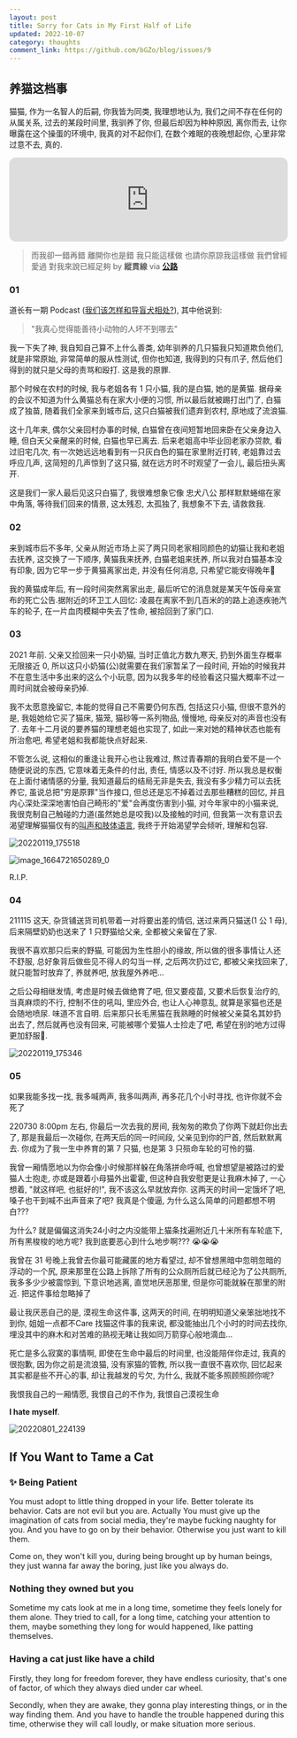 ```yaml
---
layout: post
title: Sorry for Cats in My First Half of Life
updated: 2022-10-07
category: thoughts
comment_link: https://github.com/bGZo/blog/issues/9
---
```


## 养猫这档事

猫猫, 作为一名智人的后嗣, 你我皆为同类, 我理想地认为, 我们之间不存在任何的从属关系, 过去的某段时间里, 我驯养了你, 但最后却因为种种原因, 离你而去, 让你曝露在这个操蛋的环境中, 我真的对不起你们, 在数个难眠的夜晚想起你, 心里非常过意不去, 真的.

<iframe style="border-radius:12px" src="https://open.spotify.com/embed/track/1PXNw8arAoqenQlAyW0teR?utm_source=generator" width="100%" height="152" frameBorder="0" allowfullscreen="" allow="autoplay; clipboard-write; encrypted-media; fullscreen; picture-in-picture" loading="lazy"></iframe>
 

> 而我卻一錯再錯
> 離開你也是錯 我只能這樣做
> 也請你原諒我這樣做
> 我們曾經愛過
> 對我來說已經足夠
> by **縱貫線** via [**公路**](https://music.163.com/#/song?id=394679)

### 01

道长有一期 Podcast ([我们该怎样和导盲犬相处?](https://www.xiaoyuzhoufm.com/episode/6048b4ca393439a08720b76f)), 其中他说到:

> "我真心觉得能善待小动物的人坏不到哪去"

我一下失了神, 我自知自己算不上什么善类, 幼年驯养的几只猫我只知道欺负他们, 就是非常原始, 非常简单的服从性测试, 但你也知道, 我得到的只有爪子, 然后他们得到的就只是父母的责骂和殴打. 这是我的原罪.

那个时候在农村的时候, 我与老姐各有 1 只小猫, 我的是白猫, 她的是黄猫. 据母亲的会议不知道为什么黄猫总有在家大小便的习惯, 所以最后就被踢打出门了, 白猫成了独苗, 随着我们全家来到城市后, 这只白猫被我们遗弃到农村, 原地成了流浪猫.

这十几年来, 偶尔父亲回村办事的时候, 白猫曾在夜间短暂地回来卧在父亲身边入睡, 但白天父亲醒来的时候, 白猫也早已离去. 后来老姐高中毕业回老家办贷款, 看过旧宅几次, 有一次她远远地看到有一只灰白色的猫在家里附近打转, 老姐靠过去呼应几声, 这简短的几声惊到了这只猫, 就在远方时不时观望了一会儿, 最后扭头离开.

这是我们一家人最后见这只白猫了, 我很难想象它像 忠犬八公 那样默默蜷缩在家中角落, 等待我们回来的情景, 这太残忍, 太孤独了, 我想象不下去, 请救救我.

 
### 02

来到城市后不多年, 父亲从附近市场上买了两只同老家相同颜色的幼猫让我和老姐去抚养, 这交换了一下顺序, 黄猫我来抚养, 白猫老姐来抚养, 所以我对白猫基本没有印象, 因为它早一步于黄猫离家出走, 并没有任何消息, 只希望它能安得晚年🙏

我的黄猫成年后, 有一段时间突然离家出走, 最后听它的消息就是某天午饭母亲宣布的死亡公告.据附近的环卫工人回忆: 凌晨在离家不到几百米的的路上追逐疾驰汽车的轮子, 在一片血肉模糊中失去了性命, 被拾回到了家门口.

 
### 03

2021 年前. 父亲又捡回来一只小奶猫, 当时正值北方数九寒天, 扔到外面生存概率无限接近 0, 所以这只小奶猫(公)就需要在我们家暂呆了一段时间, 开始的时候我并不在意生活中多出来的这么个小玩意, 因为以我多年的经验看这只猫大概率不过一周时间就会被母亲扔掉.

我不太愿意挽留它, 本能的觉得自己不需要仍何东西, 包括这只小猫, 但很不意外的是, 我姐她给它买了猫床, 猫笼, 猫砂等一系列物品, 慢慢地, 母亲反对的声音也没有了. 去年十二月说的要养猫的理想老姐也实现了, 如此一来对她的精神状态也能有所治愈吧, 希望老姐和我都能快点好起来.

不管怎么说, 这相似的重逢让我开心也让我难过, 熬过青春期的我明白爱不是一个随便说说的东西, 它意味着无条件的付出, 责任, 情感以及不讨好. 所以我总是权衡在上面付诸情感的分量, 我知道最后的结局无非是失去, 我没有多少精力可以去抚养它, 虽说总把"穷是原罪"当作接口, 但总还是忘不掉着过去那些糟糕的回忆, 并且内心深处深深地害怕自己畸形的"爱"会再度伤害到小猫, 对今年家中的小猫来说, 我很克制自己触碰的力道(虽然她总是咬我)以及接触的时间, 但我第一次有意识去渴望理解猫猫仅有的[叫声和肢体语言](https://www.zhihu.com/question/23816740), 我终于开始渴望学会倾听, 理解和包容.

![20220119_175518](https://user-images.githubusercontent.com/57313137/150110893-f6194cb0-a601-4128-920d-71938e907cc3.jpg)

![image_1664721650289_0](https://user-images.githubusercontent.com/57313137/194496339-7cc4d621-01e9-4029-a807-e32ad071b1e5.png)

R.I.P.

### 04

211115 这天, 杂货铺送货司机带着一对将要出差的情侣, 送过来两只猫送(1 公 1 母), 后来隔壁奶奶也送来了 1 只野猫给父亲, 全都被父亲留在了家.

我很不喜欢那只后来的野猫, 可能因为生性胆小的缘故, 所以做的很多事情让人还不舒服, 总好象背后做些见不得人的勾当一样, 之后两次扔过它, 都被父亲找回来了, 就只能暂时放弃了, 养就养吧, 放我屋外养吧...

之后公母相继发情, 考虑是时候去做绝育了吧, 但又要疫苗, 又要术后恢复治疗的, 当真麻烦的不行, 控制不住的吼叫, 里应外合, 也让人心神意乱, 就算是家猫也还是会随地喷尿. 味道不言自明. 后来那只长毛黑猫在我熟睡的时候被父亲莫名其妙扔出去了, 然后就再也没有回来, 可能被哪个爱猫人士捡走了吧, 希望在别的地方过得更加舒服🙏.

![20220119_175346](https://user-images.githubusercontent.com/57313137/150112384-ea3d4df0-449c-4ade-9421-117c45c879f2.jpg)

 
### 05

如果我能多找一找, 我多喊两声, 我多叫两声, 再多花几个小时寻找, 也许你就不会死了

220730 8:00pm 左右, 你最后一次去我的房间, 我匆匆的欺负了你两下就赶你出去了, 那是我最后一次碰你, 在两天后的同一时间段, 父亲见到你的尸首, 然后默默离去. 你成为了我一生中养育的第 7 只猫, 也是第 3 只殒命车轮的可怜的猫.

我曾一厢情愿地以为你会像小时候那样躲在角落拼命呼喊, 也曾想望是被路过的爱猫人士抱走, 亦或是跟着小母猫外出霍霍, 但这种自我安慰更是让我麻木掉了, 一心想着, "就这样吧, 也挺好的!", 我不该这么早就放弃你. 这两天的时间一定饿坏了吧, 嗓子也干到喊不出声音来了吧? 我真是个傻逼, 为什么这么简单的问题都想不明白???

为什么? 就是偏偏这消失24小时之内没能带上猫条找遍附近几十米所有车轮底下, 所有黑梭梭的地方呢? 我到底要恶心到什么地步啊??? 😭😭😭

我曾在 31 号晚上我曾去你最可能藏匿的地方看望过, 却不曾想黑暗中忽明忽暗的浮动的一个尻, 原来那里在公路上拆除了所有的公众厕所后就已经沦为了公共厕所, 我多多少少被震惊到, 下意识地逃离, 直觉地厌恶那里, 但是你可能就躲在那里的附近. 把这件事给忽略掉了

最让我厌恶自己的是, 漠视生命这件事, 这两天的时间, 在明明知道父亲笨拙地找不到你, 姐姐一点都不Care 找猫这件事的我来说, 都没能抽出几个小时的时间去找你, 埋没其中的麻木和对苦难的熟视无睹让我如同万箭穿心般地滴血...

死亡是多么寂寞的事情啊, 即使在生命中最后的时间里, 也没能陪伴你走过, 我真的很抱歉, 因为你之前是流浪猫, 没有家猫的管教, 所以我一直很不喜欢你, 回忆起来其实都是些不开心的事, 却让我越发的亏欠, 为什么, 我就不能多照顾照顾你呢?

我恨我自己的一厢情愿, 我恨自己的不作为, 我恨自己漠视生命

**I hate myself**.

![20220801_224139](https://user-images.githubusercontent.com/57313137/182275216-868ac09f-aa43-4433-964a-85142b902101.jpg)

## If You Want to Tame a Cat

### ✨ Being Patient

You must adopt to little thing dropped in your life. Better tolerate its behavior. Cats are not evil but you are. Actually You must give up the imagination of cats from social media, they're maybe fucking naughty for you. And you have to go on by their behavior. Otherwise you just want to kill them.

Come on, they won't kill you, during being brought up by human beings, they just wanna far away the boring, just like you always do.

### Nothing they owned but you

Sometime my cats look at me in a long time, sometime they feels lonely for them alone. They tried to call, for a long time, catching your attention to them, maybe something they long for would happened, like patting themselves.

### Having a cat just like have a child

Firstly, they long for freedom forever, they have endless curiosity, that's one of factor, of which they always died under car wheel.

Secondly, when they are awake, they gonna play interesting things, or in the way finding them. And you have to handle the trouble happened during this time, otherwise they will call loudly, or make situation more serious.  